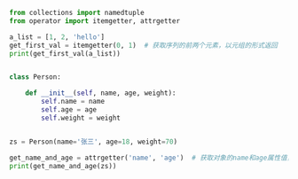 
<BlogInfo title="6.itemgetter和attrgetter" author="白日梦想猿" pv=0 read_times=0 pre_cost_time=0分23秒 category="一等函数" tag_list="['一等函数']" create_time="2022.03.10 17:46:08" update_time="2022.03.10 18:09:14" />

```python
from collections import namedtuple
from operator import itemgetter, attrgetter

a_list = [1, 2, 'hello']
get_first_val = itemgetter(0, 1)  # 获取序列的前两个元素，以元组的形式返回
print(get_first_val(a_list))


class Person:

    def __init__(self, name, age, weight):
        self.name = name
        self.age = age
        self.weight = weight


zs = Person(name='张三', age=18, weight=70)

get_name_and_age = attrgetter('name', 'age')  # 获取对象的name和age属性值，以元组的形式返回
print(get_name_and_age(zs))

```
